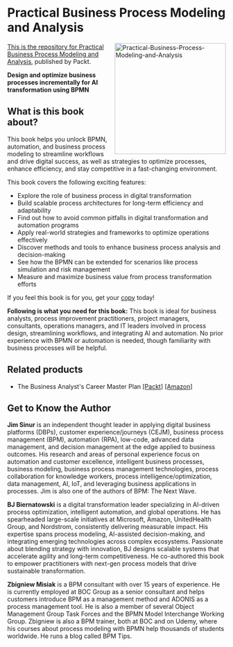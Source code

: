 # Practical Business Process Modeling and Analysis

<a href="https://www.packtpub.com/en-in/product/practical-business-process-modeling-and-analysis-9781805126386"> <img src="https://content.packt.com/_/image/original/B21053/cover_image.jpg?version=1754456469" alt="Practical-Business-Process-Modeling-and-Analysis" itemprop="url" height="256px" align="right">

This is the repository for [Practical Business Process Modeling and Analysis](https://www.packtpub.com/en-in/product/practical-business-process-modeling-and-analysis-9781805126386), published by Packt.

**Design and optimize business processes incrementally for AI transformation using BPMN**

## What is this book about?
This book helps you unlock BPMN, automation, and business process modeling to streamline workflows and drive digital success, as well as strategies to optimize processes, enhance efficiency, and stay competitive in a fast-changing environment.

This book covers the following exciting features:
* Explore the role of business process in digital transformation
* Build scalable process architectures for long-term efficiency and adaptability
* Find out how to avoid common pitfalls in digital transformation and automation programs
* Apply real-world strategies and frameworks to optimize operations effectively
* Discover methods and tools to enhance business process analysis and decision-making
* See how the BPMN can be extended for scenarios like process simulation and risk management
* Measure and maximize business value from process transformation efforts

If you feel this book is for you, get your [copy](https://a.co/d/d7A198h) today!

**Following is what you need for this book:**
This book is ideal for business analysts, process improvement practitioners, project managers, consultants, operations managers, and IT leaders involved in process design, streamlining workflows, and integrating AI and automation. No prior experience with BPMN or automation is needed, though familiarity with business processes will be helpful.

## Related products
* The Business Analyst's Career Master Plan [[Packt]](https://www.packtpub.com/en-in/product/the-business-analysts-career-master-plan-9781836206842) [[Amazon]](https://a.co/d/0PRo0mm)

## Get to Know the Author
**Jim Sinur**
is an independent thought leader in applying digital business platforms (DBPs), customer experience/journeys (CEJM), business process management (BPM), automation (RPA), low-code, advanced data management, and decision management at the edge applied to business outcomes. His research and areas of personal experience focus on automation and customer excellence, intelligent business processes, business modeling, business process management technologies, process collaboration for knowledge workers, process intelligence/optimization, data management, AI, IoT, and leveraging business applications in processes. Jim is also one of the authors of BPM: The Next Wave.

**BJ Biernatowski**
is a digital transformation leader specializing in AI-driven process optimization, intelligent automation, and global operations. He has spearheaded large-scale initiatives at Microsoft, Amazon, UnitedHealth Group, and Nordstrom, consistently delivering measurable impact. His expertise spans process modeling, AI-assisted decision-making, and integrating emerging technologies across complex ecosystems.
Passionate about blending strategy with innovation, BJ designs scalable systems that accelerate agility and long-term competitiveness. He co-authored this book to empower practitioners with next-gen process models that drive sustainable transformation.

**Zbigniew Misiak**
is a BPM consultant with over 15 years of experience. He is currently employed at BOC Group as a senior consultant and helps customers introduce BPM as a management method and ADONIS as a process management tool. He is also a member of several Object Management Group Task Forces and the BPMN Model Interchange Working Group. Zbigniew is also a BPM trainer, both at BOC and on Udemy, where his courses about process modeling with BPMN help thousands of students worldwide. He runs a blog called BPM Tips.



